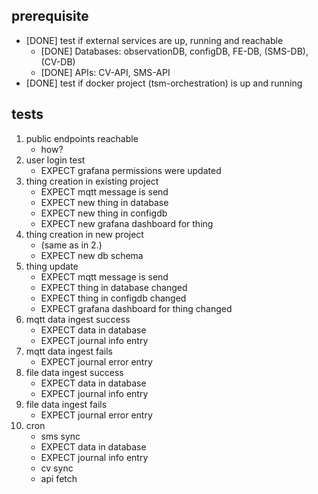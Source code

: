 
## prerequisite
- [DONE] test if external services are up, running and reachable
   - [DONE] Databases: observationDB, configDB, FE-DB, (SMS-DB), (CV-DB)
   - [DONE] APIs: CV-API, SMS-API
- [DONE] test if docker project (tsm-orchestration) is up and running

## tests

1. public endpoints reachable
   - how? 
2. user login test
    - EXPECT grafana permissions were updated
3. thing creation in existing project
    - EXPECT mqtt message is send
    - EXPECT new thing in database
    - EXPECT new thing in configdb
    - EXPECT new grafana dashboard for thing
4. thing creation in new project
    - (same as in 2.)
    - EXPECT new db schema
5. thing update
    - EXPECT mqtt message is send
    - EXPECT thing in database changed
    - EXPECT thing in configdb changed
    - EXPECT grafana dashboard for thing changed
6. mqtt data ingest success
    - EXPECT data in database
    - EXPECT journal info entry
7. mqtt data ingest fails
    - EXPECT journal error entry
8. file data ingest success
    - EXPECT data in database
    - EXPECT journal info entry
9. file data ingest fails
    - EXPECT journal error entry
10. cron
    - sms sync
    - EXPECT data in database
    - EXPECT journal info entry
    - cv sync
    - api fetch
